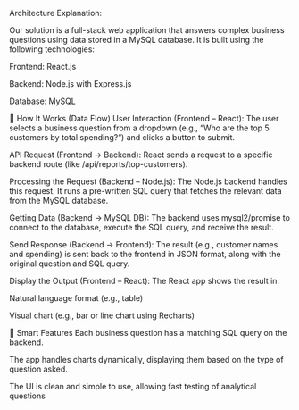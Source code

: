 Architecture Explanation:

Our solution is a full-stack web application that answers complex business questions using data stored in a MySQL database. It is built using the following technologies:

Frontend: React.js

Backend: Node.js with Express.js

Database: MySQL 

🔁 How It Works (Data Flow)
User Interaction (Frontend – React):
The user selects a business question from a dropdown (e.g., “Who are the top 5 customers by total spending?”) and clicks a button to submit.

API Request (Frontend → Backend):
React sends a request to a specific backend route (like /api/reports/top-customers).

Processing the Request (Backend – Node.js):
The Node.js backend handles this request. It runs a pre-written SQL query that fetches the relevant data from the MySQL database.

Getting Data (Backend → MySQL DB):
The backend uses mysql2/promise to connect to the database, execute the SQL query, and receive the result.

Send Response (Backend → Frontend):
The result (e.g., customer names and spending) is sent back to the frontend in JSON format, along with the original question and SQL query.

Display the Output (Frontend – React):
The React app shows the result in:

Natural language format (e.g., table)

Visual chart (e.g., bar or line chart using Recharts)

🧠 Smart Features
Each business question has a matching SQL query on the backend.

The app handles charts dynamically, displaying them based on the type of question asked.

The UI is clean and simple to use, allowing fast testing of analytical questions
